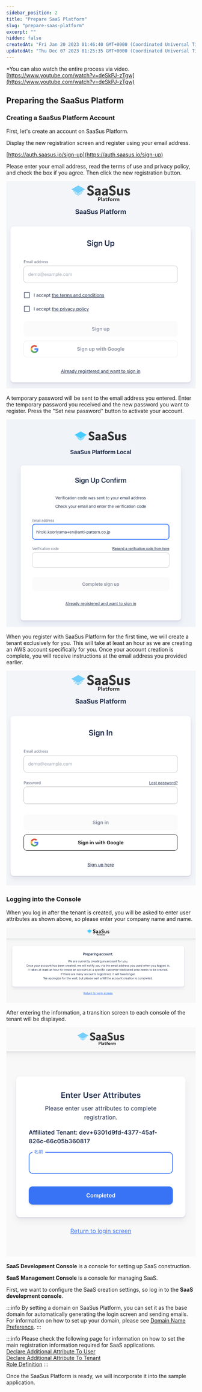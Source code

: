```yaml
---
sidebar_position: 2
title: "Prepare SaaS Platform"
slug: "prepare-saas-platform"
excerpt: ""
hidden: false
createdAt: "Fri Jan 20 2023 01:46:40 GMT+0000 (Coordinated Universal Time)"
updatedAt: "Thu Dec 07 2023 01:25:35 GMT+0000 (Coordinated Universal Time)"
---
```


\*You can also watch the entire process via video.  
[https://www.youtube.com/watch?v=deSkPJ-zTgw](https://www.youtube.com/watch?v=deSkPJ-zTgw)

## Preparing the SaaSus Platform

### Creating a SaaSus Platform Account

First, let's create an account on SaaSus Platform.

Display the new registration screen and register using your email address.

[https://auth.saasus.io/sign-up](https://auth.saasus.io/sign-up)

Please enter your email address, read the terms of use and privacy policy, and check the box if you agree. Then click the new registration button.

![01](/img/tutorial/prepare-saasus-platform/prepare-saasus-platform-01.png)

A temporary password will be sent to the email address you entered. Enter the temporary password you received and the new password you want to register. Press the "Set new password" button to activate your account.

![02](/img/tutorial/prepare-saasus-platform/prepare-saasus-platform-02.png)

When you register with SaaSus Platform for the first time, we will create a tenant exclusively for you. This will take at least an hour as we are creating an AWS account specifically for you. Once your account creation is complete, you will receive instructions at the email address you provided earlier.

![03](/img/tutorial/prepare-saasus-platform/prepare-saasus-platform-03.png)

### Logging into the Console

When you log in after the tenant is created, you will be asked to enter user attributes as shown above, so please enter your company name and name.

![04](/img/tutorial/prepare-saasus-platform/prepare-saasus-platform-04.png)

After entering the information, a transition screen to each console of the tenant will be displayed.

![05](/img/tutorial/prepare-saasus-platform/prepare-saasus-platform-05.png)

**SaaS Development Console** is a console for setting up SaaS construction.

**SaaS Management Console** is a console for managing SaaS.

First, we want to configure the SaaS creation settings, so log in to the **SaaS development console**.

:::info
By setting a domain on SaaSus Platform, you can set it as the base domain for automatically generating the login screen and sending emails.<br/>
For information on how to set up your domain, please see [Domain Name Preference](../saas-development-console/domain-name-preference).
:::

:::info
Please check the following page for information on how to set the main registration information required for SaaS applications.<br/>
[Declare Additional Attribute To User](../saas-development-console/declare-additional-attribute-to-user)<br/>
[Declare Additional Attribute To Tenant](../saas-development-console/declare-additional-attribute-to-tenant)<br/>
[Role Definition](../saas-development-console/role-definition)
:::

Once the SaaSus Platform is ready, we will incorporate it into the sample application.